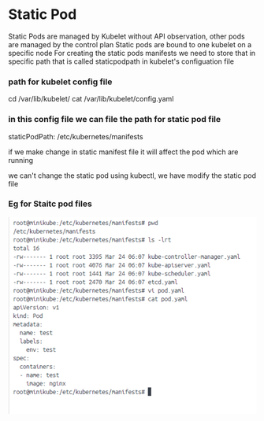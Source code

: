 # Static Pod 

Static Pods are managed by Kubelet without API observation, other pods are managed by the control plan
Static pods are bound to one kubelet on a specific node 
For creating the static pods manifests we need to store that in specific path that is called staticpodpath in kubelet's configuation file 

### path for kubelet config file 

cd /var/lib/kubelet/
cat /var/lib/kubelet/config.yaml

### in this config file we can file the path for static pod file 

staticPodPath: /etc/kubernetes/manifests

if we make change in static manifest file it will affect the pod which are running 

we can't change the static pod using kubectl, we have modify the static pod file

### Eg for Staitc pod files 

![alt text](image.png)

